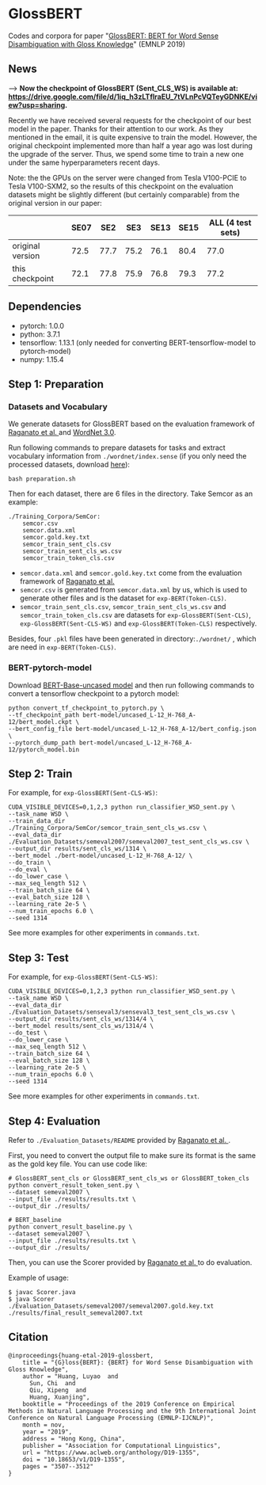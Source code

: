 # GlossBERT

Codes and corpora for paper "[GlossBERT: BERT for Word Sense Disambiguation with Gloss Knowledge](https://www.aclweb.org/anthology/D19-1355.pdf)" (EMNLP 2019)

## News

--> **Now the checkpoint of GlossBERT (Sent_CLS_WS) is available at: https://drive.google.com/file/d/1iq_h3zLTflraEU_7tVLnPcVQTeyGDNKE/view?usp=sharing.**

Recently we have received several requests for the checkpoint of our best model in the paper. Thanks for their attention to our work. As they mentioned in the email, it is quite expensive to train the model. However, the original checkpoint implemented more than half a year ago was lost during the upgrade of the server. Thus, we spend some time to train a new one under the same hyperparameters recent days. 

Note: the the GPUs on the server were changed from Tesla V100-PCIE to Tesla V100-SXM2, so the results of this checkpoint on the evaluation datasets might be slightly different (but certainly comparable) from the original version in our paper:

|                  | SE07 | SE2  | SE3  | SE13 | SE15 | ALL (4 test sets) |
| ---------------- | ---- | ---- | ---- | ---- | ---- | ----------------- |
| original version | 72.5 | 77.7 | 75.2 | 76.1 | 80.4 | 77.0              |
| this checkpoint  | 72.1 | 77.8 | 75.9 | 76.8 | 79.3 | 77.2              |


## Dependencies

* pytorch: 1.0.0
* python: 3.7.1
* tensorflow: 1.13.1 (only needed for converting BERT-tensorflow-model to pytorch-model)
* numpy: 1.15.4

## Step 1: Preparation

### Datasets and Vocabulary

We generate datasets for GlossBERT based on the evaluation framework of [Raganato et al. ](<http://lcl.uniroma1.it/wsdeval/>) and [WordNet 3.0](https://wordnet.princeton.edu/). 

Run following commands to prepare datasets for tasks and extract vocabulary information from `./wordnet/index.sense` (if you only need the processed datasets, download [here](https://drive.google.com/file/d/1EaAXzVQRI29c3pO8BcKxzrBNgWA5pktR/view?usp=sharing)):

```
bash preparation.sh
```

Then for each dataset, there are 6 files in the directory. Take Semcor as an example:

```
./Training_Corpora/SemCor:
    semcor.csv
    semcor.data.xml
    semcor.gold.key.txt
    semcor_train_sent_cls.csv
    semcor_train_sent_cls_ws.csv
    semcor_train_token_cls.csv
```

- `semcor.data.xml` and `semcor.gold.key.txt` come from the evaluation framework of  [Raganato et al. ](<http://lcl.uniroma1.it/wsdeval/>) 
- `semcor.csv` is generated from `semcor.data.xml` by us, which is used to generate other files and is the dataset for `exp-BERT(Token-CLS)`.
- `semcor_train_sent_cls.csv`, `semcor_train_sent_cls_ws.csv` and `semcor_train_token_cls.csv` are datasets for `exp-GlossBERT(Sent-CLS)`, `exp-GlossBERT(Sent-CLS-WS)` and `exp-GlossBERT(Token-CLS)` respectively.

Besides, four `.pkl` files have been generated in directory:`./wordnet/` , which are need in `exp-BERT(Token-CLS)`.



### BERT-pytorch-model

Download [BERT-Base-uncased model](https://storage.googleapis.com/bert_models/2018_10_18/uncased_L-12_H-768_A-12.zip) and then run following commands to convert a tensorflow checkpoint to a pytorch model:

```
python convert_tf_checkpoint_to_pytorch.py \
--tf_checkpoint_path bert-model/uncased_L-12_H-768_A-12/bert_model.ckpt \
--bert_config_file bert-model/uncased_L-12_H-768_A-12/bert_config.json \
--pytorch_dump_path bert-model/uncased_L-12_H-768_A-12/pytorch_model.bin
```



## Step 2: Train

For example, for `exp-GlossBERT(Sent-CLS-WS)`:

```
CUDA_VISIBLE_DEVICES=0,1,2,3 python run_classifier_WSD_sent.py \
--task_name WSD \
--train_data_dir ./Training_Corpora/SemCor/semcor_train_sent_cls_ws.csv \
--eval_data_dir ./Evaluation_Datasets/semeval2007/semeval2007_test_sent_cls_ws.csv \
--output_dir results/sent_cls_ws/1314 \
--bert_model ./bert-model/uncased_L-12_H-768_A-12/ \
--do_train \
--do_eval \
--do_lower_case \
--max_seq_length 512 \
--train_batch_size 64 \
--eval_batch_size 128 \
--learning_rate 2e-5 \
--num_train_epochs 6.0 \
--seed 1314
```

See more examples for other experiments in `commands.txt`.



## Step 3: Test

For example, for `exp-GlossBERT(Sent-CLS-WS)`:

```
CUDA_VISIBLE_DEVICES=0,1,2,3 python run_classifier_WSD_sent.py \
--task_name WSD \
--eval_data_dir ./Evaluation_Datasets/senseval3/senseval3_test_sent_cls_ws.csv \
--output_dir results/sent_cls_ws/1314/4 \
--bert_model results/sent_cls_ws/1314/4 \
--do_test \
--do_lower_case \
--max_seq_length 512 \
--train_batch_size 64 \
--eval_batch_size 128 \
--learning_rate 2e-5 \
--num_train_epochs 6.0 \
--seed 1314
```

See more examples for other experiments in `commands.txt`.



## Step 4: Evaluation

Refer to `./Evaluation_Datasets/README` provided by  [Raganato et al. ](<http://lcl.uniroma1.it/wsdeval/>) .

First, you need to convert the output file to make sure its format is the same as the gold key file. You can use code like:

```
# GlossBERT_sent_cls or GlossBERT_sent_cls_ws or GlossBERT_token_cls
python convert_result_token_sent.py \
--dataset semeval2007 \
--input_file ./results/results.txt \
--output_dir ./results/  

# BERT_baseline
python convert_result_baseline.py \
--dataset semeval2007 \
--input_file ./results/results.txt \
--output_dir ./results/
```

Then, you can use the Scorer provided by  [Raganato et al. ](<http://lcl.uniroma1.it/wsdeval/>) to do evaluation.

Example of usage:

```
$ javac Scorer.java
$ java Scorer ./Evaluation_Datasets/semeval2007/semeval2007.gold.key.txt ./results/final_result_semeval2007.txt
```

## Citation

```
@inproceedings{huang-etal-2019-glossbert,
    title = "{G}loss{BERT}: {BERT} for Word Sense Disambiguation with Gloss Knowledge",
    author = "Huang, Luyao  and
      Sun, Chi  and
      Qiu, Xipeng  and
      Huang, Xuanjing",
    booktitle = "Proceedings of the 2019 Conference on Empirical Methods in Natural Language Processing and the 9th International Joint Conference on Natural Language Processing (EMNLP-IJCNLP)",
    month = nov,
    year = "2019",
    address = "Hong Kong, China",
    publisher = "Association for Computational Linguistics",
    url = "https://www.aclweb.org/anthology/D19-1355",
    doi = "10.18653/v1/D19-1355",
    pages = "3507--3512"
}
```
